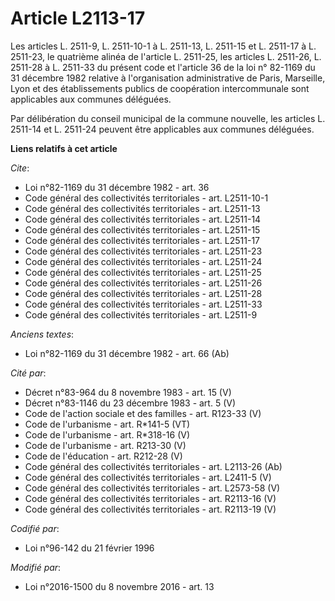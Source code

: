 # Article L2113-17

Les articles L. 2511-9, L. 2511-10-1 à L. 2511-13, L. 2511-15 et L. 2511-17 à L. 2511-23, le quatrième alinéa de l'article L.
2511-25, les articles L. 2511-26, L. 2511-28 à L. 2511-33 du présent code et l'article 36 de la loi n° 82-1169 du 31 décembre
1982 relative à l'organisation administrative de Paris, Marseille, Lyon et des établissements publics de coopération
intercommunale sont applicables aux communes déléguées. 

Par délibération du conseil municipal de la commune nouvelle, les articles L. 2511-14 et L. 2511-24 peuvent être applicables
aux communes déléguées.

**Liens relatifs à cet article**

_Cite_:

  - Loi n°82-1169 du 31 décembre 1982 - art. 36
  - Code général des collectivités territoriales - art. L2511-10-1
  - Code général des collectivités territoriales - art. L2511-13
  - Code général des collectivités territoriales - art. L2511-14
  - Code général des collectivités territoriales - art. L2511-15
  - Code général des collectivités territoriales - art. L2511-17
  - Code général des collectivités territoriales - art. L2511-23
  - Code général des collectivités territoriales - art. L2511-24
  - Code général des collectivités territoriales - art. L2511-25
  - Code général des collectivités territoriales - art. L2511-26
  - Code général des collectivités territoriales - art. L2511-28
  - Code général des collectivités territoriales - art. L2511-33
  - Code général des collectivités territoriales - art. L2511-9

_Anciens textes_:

  - Loi n°82-1169 du 31 décembre 1982 - art. 66 (Ab)

_Cité par_:

  - Décret n°83-964 du 8 novembre 1983 - art. 15 (V)
  - Décret n°83-1146 du 23 décembre 1983 - art. 5 (V)
  - Code de l'action sociale et des familles - art. R123-33 (V)
  - Code de l'urbanisme - art. R*141-5 (VT)
  - Code de l'urbanisme - art. R*318-16 (V)
  - Code de l'urbanisme - art. R213-30 (V)
  - Code de l'éducation - art. R212-28 (V)
  - Code général des collectivités territoriales - art. L2113-26 (Ab)
  - Code général des collectivités territoriales - art. L2411-5 (V)
  - Code général des collectivités territoriales - art. L2573-58 (V)
  - Code général des collectivités territoriales - art. R2113-16 (V)
  - Code général des collectivités territoriales - art. R2113-19 (V)

_Codifié par_:

  - Loi n°96-142 du 21 février 1996

_Modifié par_:

  - Loi n°2016-1500 du 8 novembre 2016 - art. 13
